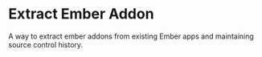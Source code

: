 # Extract Ember Addon

A way to extract ember addons from existing Ember apps and maintaining source control history.
